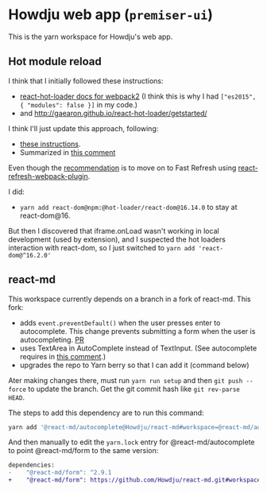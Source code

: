 # Howdju web app (`premiser-ui`)

This is the yarn workspace for Howdju's web app.

## Hot module reload

I think that I initially followed these instructions:

- [react-hot-loader docs for webpack2](https://github.com/gaearon/react-hot-loader/tree/a03dde0c1833105abf0555e2a3028572bd15493c/docs#webpack-2)
  (I think this is why I had `["es2015", { "modules": false }]` in my code.)
- and http://gaearon.github.io/react-hot-loader/getstarted/

I think I'll just update this approach, following:

- [these instructions](https://github.com/gaearon/react-hot-loader/tree/6032f4255e0268bb794c1e9b8ae5b436400ffbb5#getting-started).
- Summarized in [this comment](https://github.com/gaearon/react-hot-loader/issues/1227#issuecomment-482518698)

Even though the
[recommendation](https://github.com/gaearon/react-hot-loader/tree/6032f4255e0268bb794c1e9b8ae5b436400ffbb5#moving-towards-next-step)
is to move on to Fast Refresh using
[react-refresh-webpack-plugin](https://github.com/pmmmwh/react-refresh-webpack-plugin/).

I did:

- `yarn add react-dom@npm:@hot-loader/react-dom@16.14.0` to stay at react-dom@16.

But then I discovered that iframe.onLoad wasn't working in local development (used by extension), and I suspected the
hot loaders interaction with react-dom, so I just switched to `yarn add 'react-dom@^16.2.0'`

## react-md

This workspace currently depends on a branch in a fork of react-md. This fork:

- adds `event.preventDefault()` when the user presses enter to autocomplete. This change prevents
  submitting a form when the user is autocompleting.
  [PR](https://github.com/mlaursen/react-md/pull/1439)
- uses TextArea in AutoComplete instead of TextInput. (See autocomplete requires in
  [this comment](https://github.com/Howdju/howdju/issues/304#issuecomment-1511515470).)
- upgrades the repo to Yarn berry so that I can add it (command below)

Ater making changes there, must run `yarn run setup` and then `git push --force` to update the
branch. Get the git commit hash like `git rev-parse HEAD`.

The steps to add this dependency are to run this command:

```sh
yarn add '@react-md/autocomplete@Howdju/react-md#workspace=@react-md/autocomplete&commit=739fcf8b359727d958d6befe46014fe8b3dfe11c'
```

And then manually to edit the `yarn.lock` entry for @react-md/autocomplete to point @react-md/form
to the same version:

```diff
dependencies:
-    "@react-md/form": ^2.9.1
+    "@react-md/form": https://github.com/Howdju/react-md.git#workspace=%40react-md%2Fform&commit=739fcf8b359727d958d6befe46014fe8b3dfe11c
```
